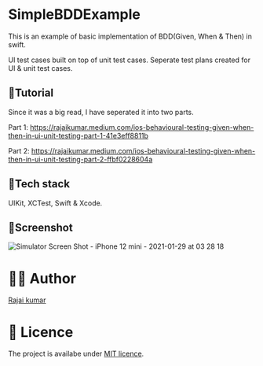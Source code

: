 # SimpleBDDExample

This is an example of basic implementation of BDD(Given, When & Then) in swift. 

UI test cases built on top of unit test cases. Seperate test plans created for UI & unit test cases.

## 📄Tutorial 

Since it was a big read, I have seperated it into two parts. 

Part 1: https://rajaikumar.medium.com/ios-behavioural-testing-given-when-then-in-ui-unit-testing-part-1-41e3eff8811b

Part 2: https://rajaikumar.medium.com/ios-behavioural-testing-given-when-then-in-ui-unit-testing-part-2-ffbf0228604a

## 🥞Tech stack

UIKit, XCTest, Swift & Xcode.

## 📸Screenshot

![Simulator Screen Shot - iPhone 12 mini - 2021-01-29 at 03 28 18](https://user-images.githubusercontent.com/22410262/106204139-7fd37600-61e2-11eb-806d-f848dfd432a6.png)

# 👨‍💻 Author 
[Rajai kumar](https://github.com/Rajaikumar-iOSDev)

# 🔖 Licence 
The project is availabe under [MIT licence](https://github.com/Rajaikumar-iOSDev/SimpleBDDExample/blob/main/LICENSE).
